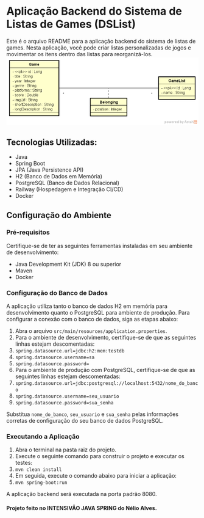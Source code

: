 # Aplicação Backend do Sistema de Listas de Games (DSList)

Este é o arquivo README para a aplicação backend do sistema de listas de games. Nesta aplicação, você pode criar listas personalizadas de jogos e movimentar os itens dentro das listas para reorganizá-los.
![Modelo do Sistema de Listas de Games](https://raw.githubusercontent.com/devsuperior/java-spring-dslist/main/resources/dslist-model.png)


## Tecnologias Utilizadas:

- Java
- Spring Boot
- JPA (Java Persistence API)
- H2 (Banco de Dados em Memória)
- PostgreSQL (Banco de Dados Relacional)
- Railway (Hospedagem e Integração CI/CD)
- Docker

## Configuração do Ambiente

### Pré-requisitos

Certifique-se de ter as seguintes ferramentas instaladas em seu ambiente de desenvolvimento:

- Java Development Kit (JDK) 8 ou superior
- Maven
- Docker

### Configuração do Banco de Dados

A aplicação utiliza tanto o banco de dados H2 em memória para desenvolvimento quanto o PostgreSQL para ambiente de produção. Para configurar a conexão com o banco de dados, siga as etapas abaixo:

1. Abra o arquivo `src/main/resources/application.properties`.
2. Para o ambiente de desenvolvimento, certifique-se de que as seguintes linhas estejam descomentadas:
3. `spring.datasource.url=jdbc:h2:mem:testdb`
4. `spring.datasource.username=sa`
5. `spring.datasource.password=`
6. Para o ambiente de produção com PostgreSQL, certifique-se de que as seguintes linhas estejam descomentadas:
7. `spring.datasource.url=jdbc:postgresql://localhost:5432/nome_do_banco`
8. `spring.datasource.username=seu_usuario`
9. `spring.datasource.password=sua_senha`

Substitua `nome_do_banco`, `seu_usuario` e `sua_senha` pelas informações corretas de configuração do seu banco de dados PostgreSQL.

### Executando a Aplicação

1. Abra o terminal na pasta raiz do projeto.
2. Execute o seguinte comando para construir o projeto e executar os testes:
4. `mvn clean install`
3. Em seguida, execute o comando abaixo para iniciar a aplicação:
5. `mvn spring-boot:run`

A aplicação backend será executada na porta padrão 8080.

#### Projeto feito no INTENSIVÃO JAVA SPRING  do Nélio Alves.




